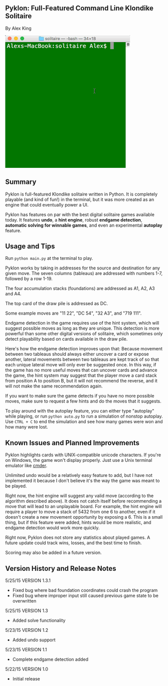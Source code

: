 Pyklon: Full-Featured Command Line Klondike Solitaire
-----------------------------------------------------
By Alex King

<img src="demo.gif">

Summary
-------
Pyklon is full-featured Klondike solitaire written in Python. It is 
completely playable (and kind of fun!) in the terminal, but it was more created
as an engine that could eventually power a UI.

Pyklon has features on par with the best digital solitaire games available today. 
It features <b>undo</b>, a <b>hint engine</b>, robust <b>endgame detection</b>,
<b>automatic solving for winnable games</b>, and even an experimental <b>autoplay</b>
feature.

Usage and Tips
--------------

Run <code>python main.py</code> at the terminal to play.

Pyklon works by taking in addresses for the source and destination for any 
given move. The seven columns (tableaus) are addressed with numbers 1-7, followed
by a row 1-19. 

The four accumulation stacks (foundations) are addressed as A1, A2, A3 and A4.

The top card of the draw pile is addressed as DC.

Some example moves are "11 22", "DC 54", "32 A3", and "719 111".

Endgame detection in the game requires use of the hint system, which will suggest
possible moves as long as they are unique. This detection is more powerful than
some other digital versions of solitaire, which sometimes only detect playability
based on cards available in the draw pile.

Here's how the endgame detection improves upon that:
Because movement between two tableaus should always either uncover a card or expose
another, lateral movements between two tableaus are kept track of so that each
unique lateral move will only ever be suggested once. In this way, if the game has no more
useful moves that can uncover cards and advance the game, the hint system may 
suggest that the player move a card stack from
position A to position B, but it will not recommend the reverse, and it will not
make the same recommendation again.

If you want to make sure the game detects if you have no more possible
moves, make sure to request a few hints and do the moves that it suggests.

To play around with the autoplay feature, you can either type "autoplay" while
playing, or run <code>python auto.py</code> to run a simulation of nonstop
autoplay. Use <code>CTRL + C</code> to end the simulation and see how many games
were won and how many were lost.

Known Issues and Planned Improvements
-------------------------------------

Pyklon highlights cards with UNIX-compatible unicode characters. If you're on 
Windows, the game won't display properly. Just use a Unix terminal emulator like 
<a href="http://gooseberrycreative.com/cmder/">cmder</a>.

Unlimited undo would be a relatively easy feature to add, but I have not
implemented it because I don't believe it's the way the game was meant to be played.

Right now, the hint engine will suggest any valid move (according to the algorithm
described above). It does not catch itself before recommending a move that will
lead to an unplayable board. For example, the hint engine will require a player
to move a stack of 5432 from one 6 to another, even if it doesn't create a new
movement opportunity by exposing a 6. This is a small thing, but if this feature were
added, hints would be more realistic, and endgame detection would work more quickly.

Right now, Pyklon does not store any statistics about played games. A future 
update could track wins, losses, and the best time to finish.

Scoring may also be added in a future version.

Version History and Release Notes
---------------------------------

5/25/15 VERSION 1.3.1
  - Fixed bug where bad foundation coordinates could crash the program
  - Fixed bug where improper input still caused previous game state to be overwritten

5/25/15 VERSION 1.3
- Added solve functionality

5/23/15 VERSION 1.2
  - Added undo support

5/23/15 VERSION 1.1
  - Complete endgame detection added

5/22/15 VERSION 1.0
  - Initial release
